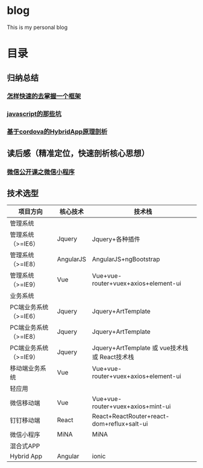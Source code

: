 # blog
This is my personal blog
# 目录
## 归纳总结
### [怎样快速的去掌握一个框架](https://github.com/yaowq/blog/issues/4)
### [javascript的那些坑](https://github.com/yaowq/blog/issues/5)
### [基于cordova的HybridApp原理剖析](https://github.com/yaowq/blog/issues/6)
## 读后感（精准定位，快速剖析核心思想）
### [微信公开课之微信小程序](https://github.com/yaowq/blog/issues/1)
## 技术选型

项目方向|核心技术|技术栈
---|---|---
管理系统| |
管理系统（>=IE6）|Jquery|Jquery+各种插件
管理系统（>=IE8）|AngularJS|AngularJS+ngBootstrap
管理系统（>=IE9）|Vue|Vue+vue-router+vuex+axios+element-ui
业务系统| |
PC端业务系统（>=IE6）|Jquery|Jquery+ArtTemplate
PC端业务系统（>=IE8）|Jquery|Jquery+ArtTemplate
PC端业务系统（>=IE9）|Jquery|Jquery+ArtTemplate 或 vue技术栈 或 React技术栈
移动端业务系统|Vue|Vue+vue-router+vuex+axios+element-ui
轻应用| |
微信移动端|Vue|Vue+vue-router+vuex+axios+mint-ui
钉钉移动端|React|React+ReactRouter+react-dom+reflux+salt-ui
微信小程序|MiNA|MiNA
混合式APP| |
Hybrid App|Angular|ionic
